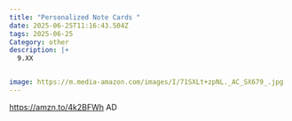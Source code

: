 ```yaml
---
title: "Personalized Note Cards "
date: 2025-06-25T11:16:43.504Z
tags: 2025-06-25
Category: other
description: |+
  9.XX


image: https://m.media-amazon.com/images/I/71SXLt+zpNL._AC_SX679_.jpg
---
```

https://amzn.to/4k2BFWh   AD